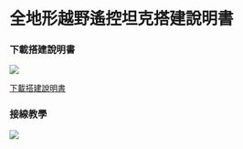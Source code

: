 # 全地形越野遙控坦克搭建說明書

### 下載搭建說明書

![](https://kittenbothk.readthedocs.io/en/latest/\_images/instruction1.png)

[下載搭建說明書](https://github.com/kittenbothk/kittenbothk/raw/master/Kits/rc\_tank/images/tank.pdf)

### 接線教學

![](https://kittenbothk.readthedocs.io/en/latest/\_images/wiring5.png)
